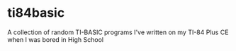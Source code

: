 # ti84basic
A collection of random TI-BASIC programs I've written on my TI-84 Plus CE when I was bored in High School
